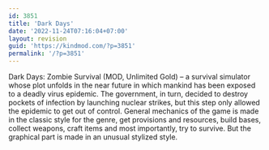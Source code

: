 ```yaml
---
id: 3851
title: 'Dark Days'
date: '2022-11-24T07:16:04+07:00'
layout: revision
guid: 'https://kindmod.com/?p=3851'
permalink: '/?p=3851'
---
```


Dark Days: Zombie Survival (MOD, Unlimited Gold) – a survival simulator whose plot unfolds in the near future in which mankind has been exposed to a deadly virus epidemic. The government, in turn, decided to destroy pockets of infection by launching nuclear strikes, but this step only allowed the epidemic to get out of control. General mechanics of the game is made in the classic style for the genre, get provisions and resources, build bases, collect weapons, craft items and most importantly, try to survive. But the graphical part is made in an unusual stylized style.
